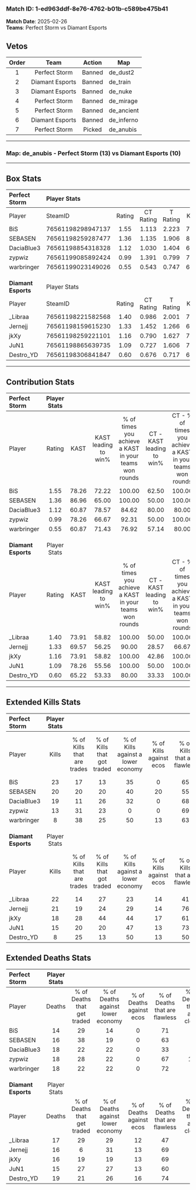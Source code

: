 ### Match ID: 1-ed963ddf-8e76-4762-b01b-c589be475b41  
**Match Date**: 2025-02-26  
**Teams**: Perfect Storm vs Diamant Esports  

## Vetos  

| Order | Team | Action | Map |
| :---: | :--: | :----: | --- |
| 1 | Perfect Storm | Banned | de_dust2 |
| 2 | Diamant Esports | Banned | de_train |
| 3 | Diamant Esports | Banned | de_nuke |
| 4 | Perfect Storm | Banned | de_mirage |
| 5 | Perfect Storm | Banned | de_ancient |
| 6 | Diamant Esports | Banned | de_inferno |
| 7 | Perfect Storm | Picked | de_anubis |

---  

### **Map**: de_anubis - Perfect Storm (13) vs Diamant Esports (10)  
---  

## Box Stats  

| **Perfect Storm**   | Player Stats      |        |           |          |       |       |       |         |        |      |     |
| :- | :- | :-: | :-: | :-: | :-: | :-: | :-: | :-: | :-: | :-: | :-: |
| Player              | SteamID           | Rating | CT Rating | T Rating | KAST  |  ADR  | Kills | Assists | Deaths | K/D  | HS% |
| BiS                 | 76561198298947137 |  1.55  |   1.113   |  2.223   | 78.26 | 107.3 |  23   |    8    |   14   | 1.64 | 34  |
| SEBASEN             | 76561198259287477 |  1.36  |   1.135   |  1.906   | 86.96 | 81.7  |  20   |    5    |   16   | 1.25 | 70  |
| DaciaBlue3          | 76561198854318328 |  1.12  |   1.030   |  1.404   | 60.87 | 88.5  |  19   |    7    |   18   | 1.06 | 42  |
| zypwiz              | 76561199085892424 |  0.99  |   1.391   |  0.799   | 78.26 | 75.6  |  13   |   10    |   18   | 0.72 | 76  |
| warbringer          | 76561199023149026 |  0.55  |   0.543   |  0.747   | 60.87 | 45.4  |   8   |    3    |   18   | 0.44 | 37  |
|                     |                   |        |           |          |       |       |       |         |        |      |     |
|                     |                   |        |           |          |       |       |       |         |        |      |     |
|                     |                   |        |           |          |       |       |       |         |        |      |     |
| **Diamant Esports** | Player Stats      |        |           |          |       |       |       |         |        |      |     |
| Player              | SteamID           | Rating | CT Rating | T Rating | KAST  |  ADR  | Kills | Assists | Deaths | K/D  | HS% |
| _Libraa             | 76561198221582568 |  1.40  |   0.986   |  2.001   | 73.91 | 107.5 |  22   |    5    |   17   | 1.29 | 40  |
| Jernejj             | 76561198159615230 |  1.33  |   1.452   |  1.266   | 69.57 | 96.7  |  21   |    8    |   16   | 1.31 | 52  |
| jkXy                | 76561198259221101 |  1.16  |   0.790   |  1.627   | 73.91 | 71.5  |  18   |    5    |   16   | 1.13 | 61  |
| JuN1                | 76561198865639735 |  1.09  |   0.727   |  1.606   | 78.26 | 66.0  |  15   |    7    |   15   | 1.00 | 53  |
| Destro_YD           | 76561198306841847 |  0.60  |   0.676   |  0.717   | 65.22 | 55.1  |   8   |    7    |   19   | 0.42 | 75  |
---  

## Contribution Stats  

| **Perfect Storm**   | Player Stats |       |                      |                                                        |                           |                                                             |                          |                                                            |
| :- | :-: | :-: | :-: | :-: | :-: | :-: | :-: | :-: |
| Player              |    Rating    | KAST  | KAST leading to win% | % of times you achieve a KAST in your teams won rounds | CT - KAST leading to win% | CT - % of times you achieve a KAST in your teams won rounds | T - KAST leading to win% | T - % of times you achieve a KAST in your teams won rounds |
| BiS                 |     1.55     | 78.26 |        72.22         |                         100.00                         |           62.50           |                           100.00                            |          80.00           |                           100.00                           |
| SEBASEN             |     1.36     | 86.96 |        65.00         |                         100.00                         |           50.00           |                           100.00                            |          80.00           |                           100.00                           |
| DaciaBlue3          |     1.12     | 60.87 |        78.57         |                         84.62                          |           80.00           |                            80.00                            |          77.78           |                           87.50                            |
| zypwiz              |     0.99     | 78.26 |        66.67         |                         92.31                          |           50.00           |                           100.00                            |          87.50           |                           87.50                            |
| warbringer          |     0.55     | 60.87 |        71.43         |                         76.92                          |           57.14           |                            80.00                            |          85.71           |                           75.00                            |
|                     |              |       |                      |                                                        |                           |                                                             |                          |                                                            |
|                     |              |       |                      |                                                        |                           |                                                             |                          |                                                            |
|                     |              |       |                      |                                                        |                           |                                                             |                          |                                                            |
| **Diamant Esports** | Player Stats |       |                      |                                                        |                           |                                                             |                          |                                                            |
| Player              |    Rating    | KAST  | KAST leading to win% | % of times you achieve a KAST in your teams won rounds | CT - KAST leading to win% | CT - % of times you achieve a KAST in your teams won rounds | T - KAST leading to win% | T - % of times you achieve a KAST in your teams won rounds |
| _Libraa             |     1.40     | 73.91 |        58.82         |                         100.00                         |           50.00           |                           100.00                            |          63.64           |                           100.00                           |
| Jernejj             |     1.33     | 69.57 |        56.25         |                         90.00                          |           28.57           |                            66.67                            |          77.78           |                           100.00                           |
| jkXy                |     1.16     | 73.91 |        58.82         |                         100.00                         |           42.86           |                           100.00                            |          70.00           |                           100.00                           |
| JuN1                |     1.09     | 78.26 |        55.56         |                         100.00                         |           50.00           |                           100.00                            |          58.33           |                           100.00                           |
| Destro_YD           |     0.60     | 65.22 |        53.33         |                         80.00                          |           33.33           |                           100.00                            |          83.33           |                           71.43                            |
---  

## Extended Kills Stats  

| **Perfect Storm**   | Player Stats |                            |                            |                                    |                         |                              |                                 |                                       |                    |           |
| :- | :-: | :-: | :-: | :-: | :-: | :-: | :-: | :-: | :-: | :-: |
| Player              |    Kills     | % of Kills that are trades | % of Kills that got traded | % of Kills against a lower economy | % of Kills against ecos | % of Kills that are flawless | % of Kills that are close duels | % of Kills that are assisted by flash | Pistol Round Kills | AWP Kills |
| BiS                 |      23      |             17             |             13             |                 35                 |            0            |              65              |                4                |                   0                   |         10         |     2     |
| SEBASEN             |      20      |             20             |             20             |                 40                 |           20            |              55              |                5                |                   5                   |         0          |     0     |
| DaciaBlue3          |      19      |             11             |             26             |                 32                 |            0            |              68              |                0                |                   0                   |         0          |     1     |
| zypwiz              |      13      |             31             |             23             |                 0                  |            0            |              69              |                0                |                   0                   |         0          |     3     |
| warbringer          |      8       |             38             |             25             |                 50                 |           13            |              63              |                0                |                  25                   |         0          |     1     |
|                     |              |                            |                            |                                    |                         |                              |                                 |                                       |                    |           |
|                     |              |                            |                            |                                    |                         |                              |                                 |                                       |                    |           |
|                     |              |                            |                            |                                    |                         |                              |                                 |                                       |                    |           |
| **Diamant Esports** | Player Stats |                            |                            |                                    |                         |                              |                                 |                                       |                    |           |
| Player              |    Kills     | % of Kills that are trades | % of Kills that got traded | % of Kills against a lower economy | % of Kills against ecos | % of Kills that are flawless | % of Kills that are close duels | % of Kills that are assisted by flash | Pistol Round Kills | AWP Kills |
| _Libraa             |      22      |             14             |             27             |                 23                 |           14            |              41              |                5                |                  14                   |         0          |     2     |
| Jernejj             |      21      |             19             |             24             |                 29                 |           14            |              76              |                5                |                   0                   |         0          |     3     |
| jkXy                |      18      |             28             |             44             |                 44                 |           17            |              61              |               17                |                   6                   |         2          |     0     |
| JuN1                |      15      |             20             |             20             |                 47                 |           13            |              73              |                7                |                   0                   |         0          |     3     |
| Destro_YD           |      8       |             25             |             13             |                 50                 |           13            |              50              |                0                |                  25                   |         0          |     0     |
## Extended Deaths Stats  

| **Perfect Storm**   | Player Stats |                             |                                   |                          |                               |                            |                           |               |
| :- | :-: | :-: | :-: | :-: | :-: | :-: | :-: | :-: |
| Player              |    Deaths    | % of Deaths that get traded | % of Deaths against lower economy | % of Deaths against ecos | % of Deaths that are flawless | % of Deaths that are close | % of Deaths while blinded | Deaths to AWP |
| BiS                 |      14      |             29              |                14                 |            0             |              71               |             7              |             7             |       1       |
| SEBASEN             |      16      |             38              |                19                 |            0             |              63               |             6              |             0             |       0       |
| DaciaBlue3          |      18      |             22              |                22                 |            0             |              33               |             6              |            11             |       0       |
| zypwiz              |      18      |             28              |                22                 |            0             |              67               |             11             |            11             |       0       |
| warbringer          |      18      |             22              |                22                 |            0             |              72               |             6              |             6             |       1       |
|                     |              |                             |                                   |                          |                               |                            |                           |               |
|                     |              |                             |                                   |                          |                               |                            |                           |               |
|                     |              |                             |                                   |                          |                               |                            |                           |               |
| **Diamant Esports** | Player Stats |                             |                                   |                          |                               |                            |                           |               |
| Player              |    Deaths    | % of Deaths that get traded | % of Deaths against lower economy | % of Deaths against ecos | % of Deaths that are flawless | % of Deaths that are close | % of Deaths while blinded | Deaths to AWP |
| _Libraa             |      17      |             29              |                29                 |            12            |              47               |             6              |             0             |       0       |
| Jernejj             |      16      |              6              |                31                 |            13            |              69               |             0              |             6             |       3       |
| jkXy                |      16      |             19              |                19                 |            13            |              69               |             0              |             0             |       2       |
| JuN1                |      15      |             27              |                27                 |            13            |              60               |             0              |             7             |       3       |
| Destro_YD           |      19      |             21              |                26                 |            16            |              74               |             5              |             5             |       2       |
